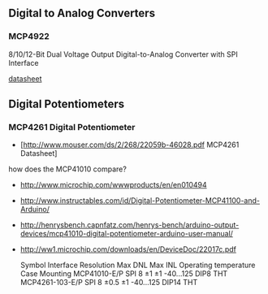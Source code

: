 


## Digital to Analog Converters

### MCP4922

8/10/12-Bit Dual Voltage Output Digital-to-Analog Converter with SPI Interface

[datasheet]

[datasheet]:http://ww1.microchip.com/downloads/en/DeviceDoc/22250A.pdf

## Digital Potentiometers

### MCP4261 Digital Potentiometer

* [http://www.mouser.com/ds/2/268/22059b-46028.pdf MCP4261 Datasheet]

how does the MCP41010 compare?
+ http://www.microchip.com/wwwproducts/en/en010494
+ http://www.instructables.com/id/Digital-Potentiometer-MCP41100-and-Arduino/
+ http://henrysbench.capnfatz.com/henrys-bench/arduino-output-devices/mcp41010-digital-potentiometer-arduino-user-manual/
+ http://ww1.microchip.com/downloads/en/DeviceDoc/22017c.pdf

    Symbol    		Interface    Resolution    Max DNL    Max INL    Operating temperature    Case    Mounting
    MCP41010-E/P    	SPI    8    ±1   	 ±1    -40...125    DIP8    THT
    MCP4261-103-E/P    SPI    8    ±0.5    ±1    -40...125    DIP14    THT

